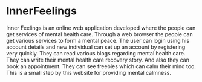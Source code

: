 # InnerFeelings
Inner Feelings is an online web application developed where the people can get services of mental health care. 
Through a web browser the people can get various services to form a mental peace. 
The user can login using his account details and new individual can set up an account by registering very quickly. 
They can read various blogs regarding mental health care. 
They can write their mental health care recovery story. And also they can book an appointment. They can see freebies which can calm their mind too.
This is a small step by this website for providing mental calmness.
